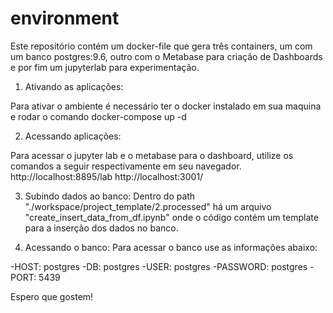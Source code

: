 # environment

Este repositório contém um docker-file que gera três containers, um com um banco postgres:9.6, outro com o Metabase para criação de Dashboards e por fim um jupyterlab para experimentação.

1. Ativando as aplicações:

Para ativar o ambiente é necessário ter o docker instalado em sua maquina e rodar o comando docker-compose up -d

2. Acessando aplicações:

Para acessar o jupyter lab e o metabase para o dashboard, utilize os comandos a seguir respectivamente em seu navegador.
http://localhost:8895/lab
http://localhost:3001/

3. Subindo dados ao banco:
Dentro do path "./workspace/project_template/2.processed"
há um arquivo "create_insert_data_from_df.ipynb" onde o código contém um template para a inserção dos dados no banco.

4. Acessando o banco:
Para acessar o banco use as informações abaixo:

-HOST: postgres
-DB: postgres
-USER: postgres
-PASSWORD: postgres
-PORT: 5439

Espero que gostem!
